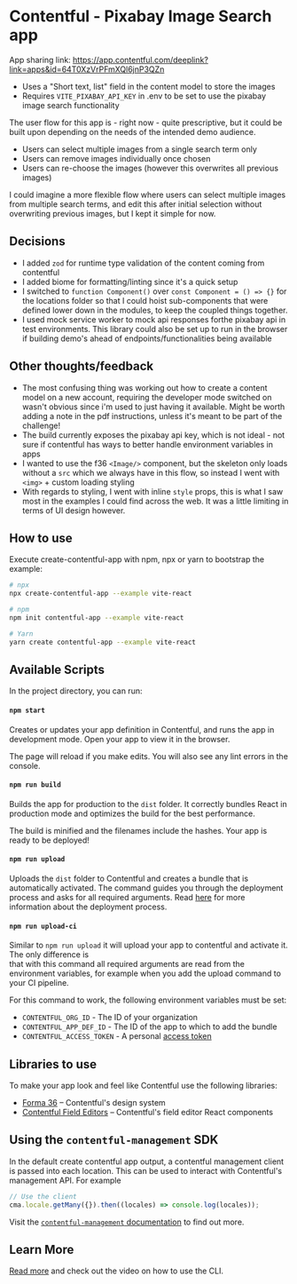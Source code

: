 # Contentful - Pixabay Image Search app

App sharing link: https://app.contentful.com/deeplink?link=apps&id=64T0XzVrPFmXQl6jnP3QZn

- Uses a "Short text, list" field in the content model to store the images
- Requires `VITE_PIXABAY_API_KEY` in .env to be set to use the pixabay image search functionality

The user flow for this app is - right now - quite prescriptive, but it could be built upon depending on the needs of the intended demo audience.
- Users can select multiple images from a single search term only
- Users can remove images individually once chosen
- Users can re-choose the images (however this overwrites all previous images)

I could imagine a more flexible flow where users can select multiple images from multiple search terms, and edit this after initial selection without overwriting previous images, but I kept it simple for now.

## Decisions

- I added `zod` for runtime type validation of the content coming from contentful
- I added biome for formatting/linting since it's a quick setup
- I switched to `function Component()` over `const Component = () => {}` for the locations folder so that I could hoist sub-components that were defined lower down in the modules, to keep the coupled things together.
- I used mock service worker to mock api responses forthe pixabay api in test environments. This library could also be set up to run in the browser if building demo's ahead of endpoints/functionalities being available


## Other thoughts/feedback

- The most confusing thing was working out how to create a content model on a new account, requiring the developer mode switched on wasn't obvious since i'm used to just having it available. Might be worth adding a note in the pdf instructions, unless it's meant to be part of the challenge!
- The build currently exposes the pixabay api key, which is not ideal - not sure if contentful has ways to better handle environment variables in apps
- I wanted to use the f36 `<Image/>` component, but the skeleton only loads without a `src` which we always have in this flow, so instead I went with `<img>` + custom loading styling
- With regards to styling, I went with inline `style` props, this is what I saw most in the examples I could find across the web. It was a little limiting in terms of UI design however.

## How to use

Execute create-contentful-app with npm, npx or yarn to bootstrap the example:

```bash
# npx
npx create-contentful-app --example vite-react

# npm
npm init contentful-app --example vite-react

# Yarn
yarn create contentful-app --example vite-react
```

## Available Scripts

In the project directory, you can run:

#### `npm start`

Creates or updates your app definition in Contentful, and runs the app in development mode.
Open your app to view it in the browser.

The page will reload if you make edits.
You will also see any lint errors in the console.

#### `npm run build`

Builds the app for production to the `dist` folder.
It correctly bundles React in production mode and optimizes the build for the best performance.

The build is minified and the filenames include the hashes.
Your app is ready to be deployed!

#### `npm run upload`

Uploads the `dist` folder to Contentful and creates a bundle that is automatically activated.
The command guides you through the deployment process and asks for all required arguments.
Read [here](https://www.contentful.com/developers/docs/extensibility/app-framework/create-contentful-app/#deploy-with-contentful) for more information about the deployment process.

#### `npm run upload-ci`

Similar to `npm run upload` it will upload your app to contentful and activate it. The only difference is  
that with this command all required arguments are read from the environment variables, for example when you add
the upload command to your CI pipeline.

For this command to work, the following environment variables must be set:

- `CONTENTFUL_ORG_ID` - The ID of your organization
- `CONTENTFUL_APP_DEF_ID` - The ID of the app to which to add the bundle
- `CONTENTFUL_ACCESS_TOKEN` - A personal [access token](https://www.contentful.com/developers/docs/references/content-management-api/#/reference/personal-access-tokens)

## Libraries to use

To make your app look and feel like Contentful use the following libraries:

- [Forma 36](https://f36.contentful.com/) – Contentful's design system
- [Contentful Field Editors](https://www.contentful.com/developers/docs/extensibility/field-editors/) – Contentful's field editor React components

## Using the `contentful-management` SDK

In the default create contentful app output, a contentful management client is
passed into each location. This can be used to interact with Contentful's
management API. For example

```js
// Use the client
cma.locale.getMany({}).then((locales) => console.log(locales));
```

Visit the [`contentful-management` documentation](https://www.contentful.com/developers/docs/extensibility/app-framework/sdk/#using-the-contentful-management-library)
to find out more.

## Learn More

[Read more](https://www.contentful.com/developers/docs/extensibility/app-framework/create-contentful-app/) and check out the video on how to use the CLI.

